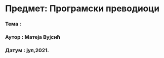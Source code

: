 # Предмет: Програмски преводиоци
### **Тема** : 
### **Аутор** : Матеја Вујсић
### **Датум** : јул,2021.
 
